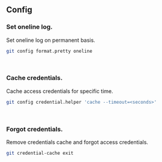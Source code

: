 ## Config

### Set oneline log.
Set oneline log on permanent basis.
```sh
git config format.pretty oneline
```
<br />

### Cache credentials.
Cache access credentials for specific time.
```sh
git config credential.helper 'cache --timeout=<seconds>'
```
<br />

### Forgot credentials.
Remove credentials cache and forgot access credentials.
```sh
git credential-cache exit
```
